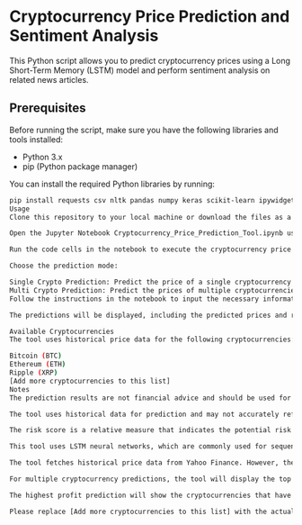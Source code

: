 # Cryptocurrency Price Prediction and Sentiment Analysis

This Python script allows you to predict cryptocurrency prices using a Long Short-Term Memory (LSTM) model and perform sentiment analysis on related news articles.

## Prerequisites

Before running the script, make sure you have the following libraries and tools installed:

- Python 3.x
- pip (Python package manager)

You can install the required Python libraries by running:

```bash
pip install requests csv nltk pandas numpy keras scikit-learn ipywidgets yfinance
Usage
Clone this repository to your local machine or download the files as a ZIP archive.

Open the Jupyter Notebook Cryptocurrency_Price_Prediction_Tool.ipynb using Jupyter Notebook or Jupyter Lab.

Run the code cells in the notebook to execute the cryptocurrency price predictions.

Choose the prediction mode:

Single Crypto Prediction: Predict the price of a single cryptocurrency on a specific date.
Multi Crypto Prediction: Predict the prices of multiple cryptocurrencies on a specific date.
Follow the instructions in the notebook to input the necessary information, such as the target cryptocurrency and target date.

The predictions will be displayed, including the predicted prices and risk scores for each cryptocurrency.

Available Cryptocurrencies
The tool uses historical price data for the following cryptocurrencies:

Bitcoin (BTC)
Ethereum (ETH)
Ripple (XRP)
[Add more cryptocurrencies to this list]
Notes
The prediction results are not financial advice and should be used for informational purposes only.

The tool uses historical data for prediction and may not accurately reflect future cryptocurrency prices.

The risk score is a relative measure that indicates the potential risk associated with a predicted price change.

This tool uses LSTM neural networks, which are commonly used for sequence prediction tasks like time series forecasting.

The tool fetches historical price data from Yahoo Finance. However, there might be instances where some cryptocurrencies have insufficient data for prediction.

For multiple cryptocurrency predictions, the tool will display the top 5 cryptocurrencies with the highest risk scores, medium risk scores, and lowest risk scores.

The highest profit prediction will show the cryptocurrencies that have the highest predicted prices on the target date.

Please replace [Add more cryptocurrencies to this list] with the actual list of available cryptocurrencies in your tickers list. Additionally, ensure that you have the correct libraries installed before running the code.
